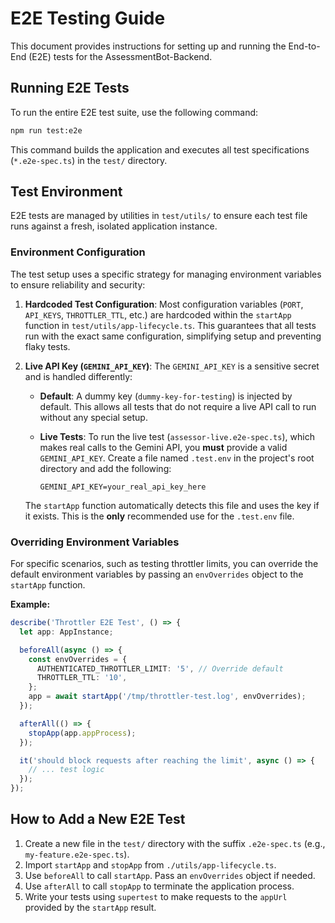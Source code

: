 # E2E Testing Guide

This document provides instructions for setting up and running the End-to-End (E2E) tests for the AssessmentBot-Backend.

## Running E2E Tests

To run the entire E2E test suite, use the following command:

```bash
npm run test:e2e
```

This command builds the application and executes all test specifications (`*.e2e-spec.ts`) in the `test/` directory.

## Test Environment

E2E tests are managed by utilities in `test/utils/` to ensure each test file runs against a fresh, isolated application instance.

### Environment Configuration

The test setup uses a specific strategy for managing environment variables to ensure reliability and security:

1.  **Hardcoded Test Configuration**: Most configuration variables (`PORT`, `API_KEYS`, `THROTTLER_TTL`, etc.) are hardcoded within the `startApp` function in `test/utils/app-lifecycle.ts`. This guarantees that all tests run with the exact same configuration, simplifying setup and preventing flaky tests.

2.  **Live API Key (`GEMINI_API_KEY`)**: The `GEMINI_API_KEY` is a sensitive secret and is handled differently:
    - **Default**: A dummy key (`dummy-key-for-testing`) is injected by default. This allows all tests that do not require a live API call to run without any special setup.
    - **Live Tests**: To run the live test (`assessor-live.e2e-spec.ts`), which makes real calls to the Gemini API, you **must** provide a valid `GEMINI_API_KEY`. Create a file named `.test.env` in the project's root directory and add the following:

      ```
      GEMINI_API_KEY=your_real_api_key_here
      ```

    The `startApp` function automatically detects this file and uses the key if it exists. This is the **only** recommended use for the `.test.env` file.

### Overriding Environment Variables

For specific scenarios, such as testing throttler limits, you can override the default environment variables by passing an `envOverrides` object to the `startApp` function.

**Example:**

```typescript
describe('Throttler E2E Test', () => {
  let app: AppInstance;

  beforeAll(async () => {
    const envOverrides = {
      AUTHENTICATED_THROTTLER_LIMIT: '5', // Override default
      THROTTLER_TTL: '10',
    };
    app = await startApp('/tmp/throttler-test.log', envOverrides);
  });

  afterAll(() => {
    stopApp(app.appProcess);
  });

  it('should block requests after reaching the limit', async () => {
    // ... test logic
  });
});
```

## How to Add a New E2E Test

1.  Create a new file in the `test/` directory with the suffix `.e2e-spec.ts` (e.g., `my-feature.e2e-spec.ts`).
2.  Import `startApp` and `stopApp` from `./utils/app-lifecycle.ts`.
3.  Use `beforeAll` to call `startApp`. Pass an `envOverrides` object if needed.
4.  Use `afterAll` to call `stopApp` to terminate the application process.
5.  Write your tests using `supertest` to make requests to the `appUrl` provided by the `startApp` result.
